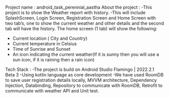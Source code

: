 Project name : android_task_perennial_aastha
About the project : 
-This project is to show the Weather report with history.
-This will include SplashScreen, Login Screen, Registration Screen and Home Screen with two tab’s, 
one to show the current weather and other details and the second tab will have the history.
The home screen (1 tab) will show the following:
- Current location ( City and Country) 
- Current temperature in Celsius
- Time of Sunrise and Sunset
- An icon indicating the current weather(If it is sunny then you will use a sun icon, if it is raining then a rain icon)

Tech Stack :
-The project is build on Android Studio Flamingo | 2022.2.1 Beta 3
-Using kotlin language as core development
-We have used RoomDB to save user registration details locally, MVVM architecture, Dependency Injection, 
Databinding, Repository to communicate with RoomDB, Retrofit to communicate with weather API and Unit test.

